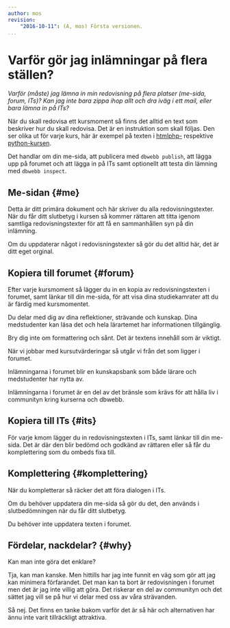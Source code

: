 ```yaml
---
author: mos
revision:
    "2016-10-11": (A, mos) Första versionen.
...
```

Varför gör jag inlämningar på flera ställen?
==================================

*Varför (måste) jag lämna in min redovisning på flera platser (me-sida, forum, ITs)? Kan jag inte bara zippa ihop allt och dra iväg i ett mail, eller bara lämna in på ITs?*


När du skall redovisa ett kursmoment så finns det alltid en text som beskriver hur du skall redovisa. Det är en instruktion som skall följas. Den ser olika ut för varje kurs, här är exempel på texten i [htmlphp-](/kurser/htmlphp/redovisa) respektive [python-kursen](/kurser/python/redovisa).

Det handlar om din me-sida, att publicera med `dbwebb publish`, att lägga upp på forumet och att lägga in på ITs samt optionellt att testa din lämning med `dbwebb inspect`.



Me-sidan {#me}
-----------------------------------

Detta är ditt primära dokument och här skriver du alla redovisningstexter. När du får ditt slutbetyg i kursen så kommer rättaren att titta igenom samtliga redovisningstexter för att få en sammanhållen syn på din inlämning.

Om du uppdaterar något i redovisningstexter så gör du det alltid här, det är ditt eget orginal.



Kopiera till forumet {#forum}
-----------------------------------

Efter varje kursmoment så lägger du in en kopia av redovisningstexten i forumet, samt länkar till din me-sida, för att visa dina studiekamrater att du är färdig med kursmomentet.

Du delar med dig av dina reflektioner, strävande och kunskap. Dina medstudenter kan läsa det och hela lärartemet har informationen tillgänglig.

Bry dig inte om formattering och sånt. Det är textens innehåll som är viktigt.

När vi jobbar med kursutvärderingar så utgår vi från det som ligger i forumet.

Inlämningarna i forumet blir en kunskapsbank som både lärare och medstudenter har nytta av.

Inlämningarna i forumet är en del av det bränsle som krävs för att hålla liv i communityn kring kurserna och dbwebb. 



Kopiera till ITs {#its}
-----------------------------------

För varje kmom lägger du in redovisningstexten i ITs, samt länkar till din me-sida. Det är där den blir bedömd och godkänd av rättaren eller så får du komplettering som du ombeds fixa till.



Komplettering {#komplettering}
-----------------------------------

När du kompletterar så räcker det att föra dialogen i ITs.

Om du behöver uppdatera din me-sida så gör du det, den används i slutbedömningen när du får ditt slutbetyg.

Du behöver inte uppdatera texten i forumet.



Fördelar, nackdelar? {#why}
-----------------------------------

Kan man inte göra det enklare?

Tja, kan man kanske. Men hittills har jag inte funnit en väg som gör att jag kan minimera förfarandet. Det man kan ta bort är redovisningen i forumet men det är jag inte villig att göra. Det riskerar en del av communityn och det sättet jag vill se på hur vi delar med oss av våra strävanden. 

Så nej. Det finns en tanke bakom varför det är så här och alternativen har ännu inte varit tillräckligt attraktiva.
